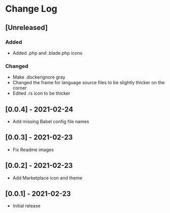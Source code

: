 # Change Log

## [Unreleased]

### Added

- Added .php and .blade.php icons

### Changed

- Make .dockerignore gray
- Changed the frame for language source files to be slightly thicker on the corner
- Edited .rs icon to be thicker

## [0.0.4] - 2021-02-24

- Add missing Babel config file names

## [0.0.3] - 2021-02-23

- Fix Readme images

## [0.0.2] - 2021-02-23

- Add Marketplace icon and theme

## [0.0.1] - 2021-02-23

- Initial release
